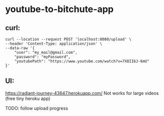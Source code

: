 # youtube-to-bitchute-app

## curl:

```shell
curl --location --request POST 'localhost:8080/upload' \
--header 'Content-Type: application/json' \
--data-raw '{
    "user": "my_mail@gmail.com",
    "password": "myPassword",
    "youtubePath": "https://www.youtube.com/watch?v=7X8II6J-6mU"
}'
```

## UI:

https://radiant-journey-43647.herokuapp.com/
Not works for large videos (free tiny heroku app)

TODO: follow upload progress
